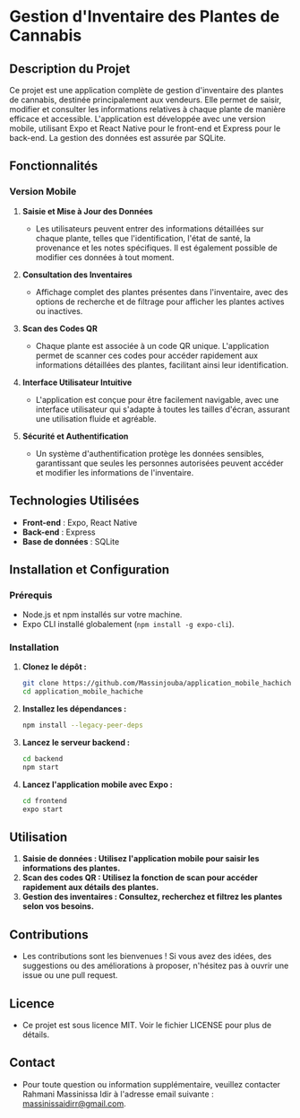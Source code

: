 # Gestion d'Inventaire des Plantes de Cannabis 

## Description du Projet

Ce projet est une application complète de gestion d'inventaire des plantes de cannabis, destinée principalement aux vendeurs. Elle permet de saisir, modifier et consulter les informations relatives à chaque plante de manière efficace et accessible. L'application est développée avec une version mobile, utilisant Expo et React Native pour le front-end et Express pour le back-end. La gestion des données est assurée par SQLite.

## Fonctionnalités

### Version Mobile

1. **Saisie et Mise à Jour des Données**
   - Les utilisateurs peuvent entrer des informations détaillées sur chaque plante, telles que l'identification, l'état de santé, la provenance et les notes spécifiques. Il est également possible de modifier ces données à tout moment.

2. **Consultation des Inventaires**
   - Affichage complet des plantes présentes dans l'inventaire, avec des options de recherche et de filtrage pour afficher les plantes actives ou inactives.

3. **Scan des Codes QR**
   - Chaque plante est associée à un code QR unique. L'application permet de scanner ces codes pour accéder rapidement aux informations détaillées des plantes, facilitant ainsi leur identification.

4. **Interface Utilisateur Intuitive**
   - L'application est conçue pour être facilement navigable, avec une interface utilisateur qui s'adapte à toutes les tailles d'écran, assurant une utilisation fluide et agréable.

5. **Sécurité et Authentification**
   - Un système d'authentification protège les données sensibles, garantissant que seules les personnes autorisées peuvent accéder et modifier les informations de l'inventaire.

## Technologies Utilisées

- **Front-end** : Expo, React Native
- **Back-end** : Express
- **Base de données** : SQLite

## Installation et Configuration

### Prérequis

- Node.js et npm installés sur votre machine.
- Expo CLI installé globalement (`npm install -g expo-cli`).

### Installation

1. **Clonez le dépôt :**

   ```bash
   git clone https://github.com/Massinjouba/application_mobile_hachiche-.git
   cd application_mobile_hachiche
   ```

2. **Installez les dépendances :**

   ```bash
   npm install --legacy-peer-deps
   ```

3. **Lancez le serveur backend :**

   ```bash
   cd backend
   npm start
   ```

3. **Lancez l'application mobile avec Expo :**

   ```bash
   cd frontend
   expo start
   ```
## Utilisation 

1. **Saisie de données : Utilisez l'application mobile pour saisir les informations des plantes.**
2. **Scan des codes QR : Utilisez la fonction de scan pour accéder rapidement aux détails des plantes.**
3. **Gestion des inventaires : Consultez, recherchez et filtrez les plantes selon vos besoins.**
   
## Contributions
  - Les contributions sont les bienvenues ! Si vous avez des idées, des suggestions ou des améliorations à proposer, n'hésitez pas à ouvrir une issue ou une pull request.

## Licence
  - Ce projet est sous licence MIT. Voir le fichier LICENSE pour plus de détails.

## Contact
  - Pour toute question ou information supplémentaire, veuillez contacter Rahmani Massinissa Idir à l'adresse email suivante : massinissaidirr@gmail.com.

